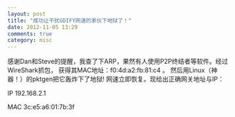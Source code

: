 ```yaml
---
layout: post
title: "成功让干扰GDIFY网速的家伙下地狱了！"
date: 2012-11-05 13:29
comments: true
category: misc
---
```


感谢Dan和Steve的提醒，我查了下ARP，果然有人使用P2P终结者等软件。经过WireShark抓包，
获得其MAC地址：f0:4d:a2:fb:81:c4 。 然后用Linux（神器！）的pktgen把它轰炸下了地狱!
网速立即恢复。现给出正确网关地址与IP：

IP 192.168.2.1

MAC 3c:e5:a6:01:7b:3f
